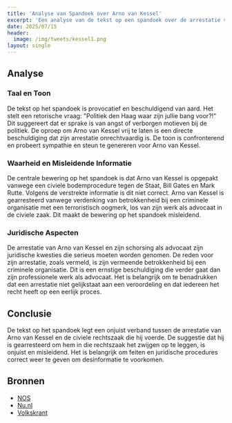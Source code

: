 ```yaml
---
title: 'Analyse van Spandoek over Arno van Kessel'
excerpt: 'Een analyse van de tekst op een spandoek over de arrestatie van advocaat Arno van Kessel en de civiele bodemprocedure.'
date: 2025/07/15
header:
  image: /img/tweets/kessel1.png
layout: single
---
```


## Analyse

### Taal en Toon
De tekst op het spandoek is provocatief en beschuldigend van aard. Het stelt een retorische vraag: "Politiek den Haag waar zijn jullie bang voor?!" Dit suggereert dat er sprake is van angst of verborgen motieven bij de politiek. De oproep om Arno van Kessel vrij te laten is een directe beschuldiging dat zijn arrestatie onrechtvaardig is. De toon is confronterend en probeert sympathie en steun te genereren voor Arno van Kessel.

### Waarheid en Misleidende Informatie
De centrale bewering op het spandoek is dat Arno van Kessel is opgepakt vanwege een civiele bodemprocedure tegen de Staat, Bill Gates en Mark Rutte. Volgens de verstrekte informatie is dit niet correct. Arno van Kessel is gearresteerd vanwege verdenking van betrokkenheid bij een criminele organisatie met een terroristisch oogmerk, los van zijn werk als advocaat in de civiele zaak. Dit maakt de bewering op het spandoek misleidend.

### Juridische Aspecten
De arrestatie van Arno van Kessel en zijn schorsing als advocaat zijn juridische kwesties die serieus moeten worden genomen. De reden voor zijn arrestatie, zoals vermeld, is zijn vermeende betrokkenheid bij een criminele organisatie. Dit is een ernstige beschuldiging die verder gaat dan zijn professionele werk als advocaat. Het is belangrijk om te benadrukken dat een arrestatie niet gelijkstaat aan een veroordeling en dat iedereen het recht heeft op een eerlijk proces.

## Conclusie
De tekst op het spandoek legt een onjuist verband tussen de arrestatie van Arno van Kessel en de civiele rechtszaak die hij voerde. De suggestie dat hij is gearresteerd om hem in die rechtszaak het zwijgen op te leggen, is onjuist en misleidend. Het is belangrijk om feiten en juridische procedures correct weer te geven om desinformatie te voorkomen.

## Bronnen
- [NOS](https://nos.nl)
- [Nu.nl](https://www.nu.nl)
- [Volkskrant](https://www.volkskrant.nl)
  